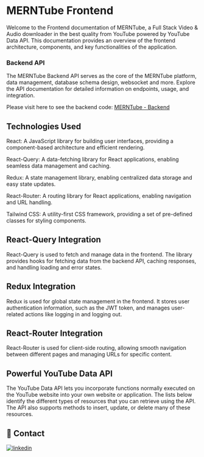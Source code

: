 # MERNTube Frontend

Welcome to the Frontend documentation of MERNTube, a Full Stack Video & Audio downloader in the best quality from YouTube powered by YouTube Data API. This documentation provides an overview of the frontend architecture, components, and key functionalities of the application.

### Backend API

The MERNTube Backend API serves as the core of the MERNTube platform, data management, database schema design, websocket and more. Explore the API documentation for detailed information on endpoints, usage, and integration.

Please visit here to see the backend code: [MERNTube - Backend](https://github.com/hsyntes/merntube-api)

## Technologies Used

React: A JavaScript library for building user interfaces, providing a component-based architecture and efficient rendering.

React-Query: A data-fetching library for React applications, enabling seamless data management and caching.

Redux: A state management library, enabling centralized data storage and easy state updates.

React-Router: A routing library for React applications, enabling navigation and URL handling.

Tailwind CSS: A utility-first CSS framework, providing a set of pre-defined classes for styling components.

## React-Query Integration

React-Query is used to fetch and manage data in the frontend. The library provides hooks for fetching data from the backend API, caching responses, and handling loading and error states.

## Redux Integration

Redux is used for global state management in the frontend. It stores user authentication information, such as the JWT token, and manages user-related actions like logging in and logging out.

## React-Router Integration

React-Router is used for client-side routing, allowing smooth navigation between different pages and managing URLs for specific content.

## Powerful YouTube Data API

The YouTube Data API lets you incorporate functions normally executed on the YouTube website into your own website or application. The lists below identify the different types of resources that you can retrieve using the API. The API also supports methods to insert, update, or delete many of these resources.

## 🔗 Contact

[![linkedin](https://img.shields.io/badge/linkedin-0A66C2?style=for-the-badge&logo=linkedin&logoColor=white)](https://www.linkedin.com/in/hsyntes)
